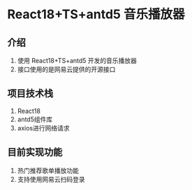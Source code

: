 # React18+TS+antd5 音乐播放器

## 介绍

1. 使用 React18+TS+antd5 开发的音乐播放器
2. 接口使用的是网易云提供的开源接口

## 项目技术栈
1. React18
2. antd5组件库
3. axios进行网络请求
## 目前实现功能
1. 热门推荐歌单播放功能
2. 支持使用网易云扫码登录
